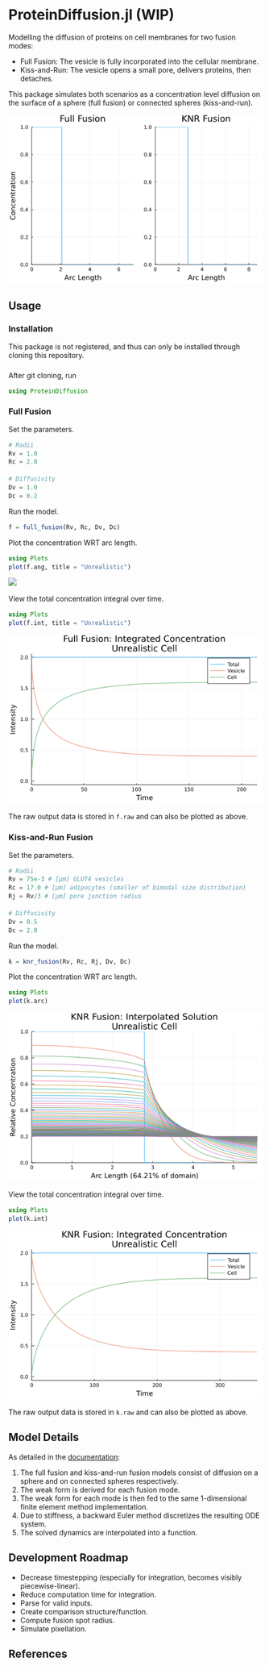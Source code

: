 # ProteinDiffusion.jl (WIP)
Modelling the diffusion of proteins on cell membranes for two fusion modes:
* Full Fusion: The vesicle is fully incorporated into the cellular membrane.
* Kiss-and-Run: The vesicle opens a small pore, delivers proteins, then detaches.

This package simulates both scenarios as a concentration level diffusion on the surface of a sphere (full fusion) or connected spheres (kiss-and-run).

![](anim/unrealistic_2danim.gif)

## Usage
### Installation
This package is not registered, and thus can only be installed through cloning this repository.

### 
After git cloning, run
```julia
using ProteinDiffusion
```

### Full Fusion
Set the parameters.
```julia
# Radii
Rv = 1.0
Rc = 2.0

# Diffusivity
Dv = 1.0
Dc = 0.2
```

Run the model.
```julia
f = full_fusion(Rv, Rc, Dv, Dc)
```

Plot the concentration WRT arc length.
```julia
using Plots
plot(f.ang, title = "Unrealistic")
```

![](plots/unrealistic_fullfusion_arc)

View the total concentration integral over time.
```julia
using Plots
plot(f.int, title = "Unrealistic")
```

![](plots/unrealistic_fullfusion_int.png)

The raw output data is stored in `f.raw` and can also be plotted as above.

### Kiss-and-Run Fusion
Set the parameters.
```julia
# Radii
Rv = 75e-3 # [μm] GLUT4 vesicles
Rc = 17.0 # [μm] adipocytes (smaller of bimodal size distribution)
Rj = Rv/3 # [μm] pore junction radius

# Diffusivity
Dv = 0.5
Dc = 2.0
```

Run the model.
```julia
k = knr_fusion(Rv, Rc, Rj, Dv, Dc)
```

Plot the concentration WRT arc length.
```julia
using Plots
plot(k.arc)
```

![](plots/unrealistic_knrfusion_arc.png)

View the total concentration integral over time.
```julia
using Plots
plot(k.int)
```

![](plots/unrealistic_knrfusion_int.png)

The raw output data is stored in `k.raw` and can also be plotted as above.

## Model Details
As detailed in the [documentation][doc]:
1. The full fusion and kiss-and-run fusion models consist of diffusion on a sphere and on connected spheres respectively.
2. The weak form is derived for each fusion mode.
3. The weak form for each mode is then fed to the same 1-dimensional finite element method implementation.
4. Due to stiffness, a backward Euler method discretizes the resulting ODE system.
5. The solved dynamics are interpolated into a function.

## Development Roadmap
* Decrease timestepping (especially for integration, becomes visibly piecewise-linear).
* Reduce computation time for integration.
* Parse for valid inputs.
* Create comparison structure/function.
* Compute fusion spot radius.
* Simulate pixellation.

## References

[doc]: ./doc/proteindiffusion.pdf